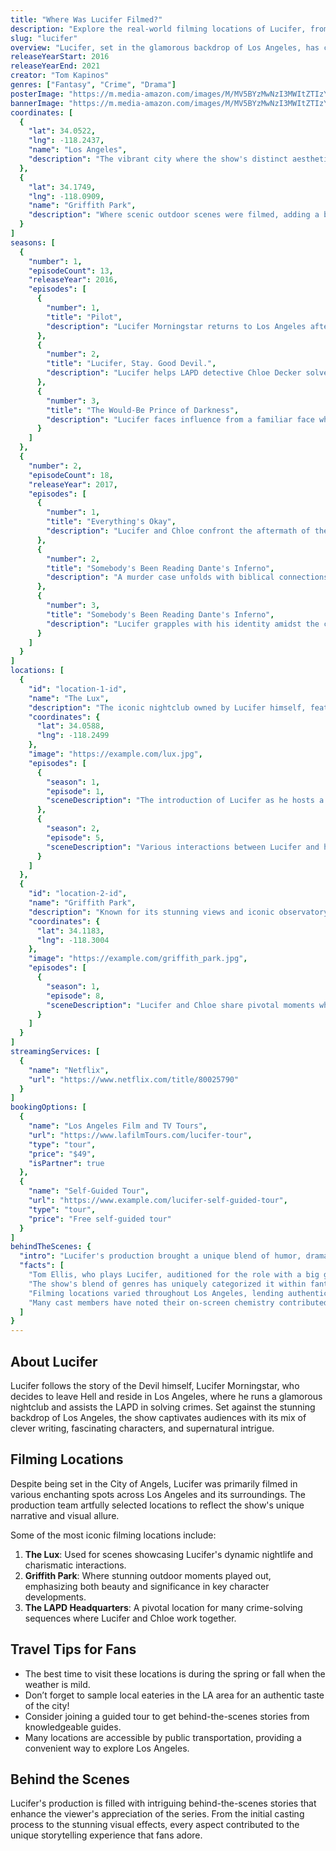 ```yaml
---
title: "Where Was Lucifer Filmed?"
description: "Explore the real-world filming locations of Lucifer, from the City of Angels to the iconic spots that brought the show to life."
slug: "lucifer"
overview: "Lucifer, set in the glamorous backdrop of Los Angeles, has captivated audiences with its blend of crime-solving, supernatural elements, and witty humor. Despite being set in the bustling city, the series was primarily filmed in various captivating locations across Southern California."
releaseYearStart: 2016
releaseYearEnd: 2021
creator: "Tom Kapinos"
genres: ["Fantasy", "Crime", "Drama"]
posterImage: "https://m.media-amazon.com/images/M/MV5BYzMwNzI3MWItZTIzYi00YjkxLThhOWQtYmUwYjg4NWM0ZWI1XkEyXkFqcGc@._V1_SX300.jpg"
bannerImage: "https://m.media-amazon.com/images/M/MV5BYzMwNzI3MWItZTIzYi00YjkxLThhOWQtYmUwYjg4NWM0ZWI1XkEyXkFqcGc@._V1_SX300.jpg"
coordinates: [
  { 
    "lat": 34.0522, 
    "lng": -118.2437, 
    "name": "Los Angeles",
    "description": "The vibrant city where the show's distinct aesthetic comes to life."
  },
  { 
    "lat": 34.1749, 
    "lng": -118.0909, 
    "name": "Griffith Park",
    "description": "Where scenic outdoor scenes were filmed, adding a backdrop of natural beauty."
  }
]
seasons: [
  {
    "number": 1,
    "episodeCount": 13,
    "releaseYear": 2016,
    "episodes": [
      {
        "number": 1,
        "title": "Pilot",
        "description": "Lucifer Morningstar returns to Los Angeles after abandoning his throne in Hell."
      },
      {
        "number": 2,
        "title": "Lucifer, Stay. Good Devil.",
        "description": "Lucifer helps LAPD detective Chloe Decker solve a murder case."
      },
      {
        "number": 3,
        "title": "The Would-Be Prince of Darkness",
        "description": "Lucifer faces influence from a familiar face while solving a case."
      }
    ]
  },
  {
    "number": 2,
    "episodeCount": 18,
    "releaseYear": 2017,
    "episodes": [
      {
        "number": 1,
        "title": "Everything's Okay",
        "description": "Lucifer and Chloe confront the aftermath of the season one finale."
      },
      {
        "number": 2,
        "title": "Somebody's Been Reading Dante's Inferno",
        "description": "A murder case unfolds with biblical connections."
      },
      {
        "number": 3,
        "title": "Somebody's Been Reading Dante's Inferno",
        "description": "Lucifer grapples with his identity amidst the chaos."
      }
    ]
  }
]
locations: [
  {
    "id": "location-1-id",
    "name": "The Lux",
    "description": "The iconic nightclub owned by Lucifer himself, featuring lavish interiors that bring the nightlife of LA to the screen.",
    "coordinates": {
      "lat": 34.0588,
      "lng": -118.2499
    },
    "image": "https://example.com/lux.jpg",
    "episodes": [
      {
        "season": 1,
        "episode": 1,
        "sceneDescription": "The introduction of Lucifer as he hosts a party at his nightclub."
      },
      {
        "season": 2,
        "episode": 5,
        "sceneDescription": "Various interactions between Lucifer and his patrons."
      }
    ]
  },
  {
    "id": "location-2-id",
    "name": "Griffith Park",
    "description": "Known for its stunning views and iconic observatory, this location showcased beautiful outdoor scenes throughout the series.",
    "coordinates": {
      "lat": 34.1183,
      "lng": -118.3004
    },
    "image": "https://example.com/griffith_park.jpg",
    "episodes": [
      {
        "season": 1,
        "episode": 8,
        "sceneDescription": "Lucifer and Chloe share pivotal moments while overlooking the city."
      }
    ]
  }
]
streamingServices: [
  {
    "name": "Netflix",
    "url": "https://www.netflix.com/title/80025790"
  }
]
bookingOptions: [
  {
    "name": "Los Angeles Film and TV Tours",
    "url": "https://www.lafilmTours.com/lucifer-tour",
    "type": "tour",
    "price": "$49",
    "isPartner": true
  },
  {
    "name": "Self-Guided Tour",
    "url": "https://www.example.com/lucifer-self-guided-tour",
    "type": "tour",
    "price": "Free self-guided tour"
  }
]
behindTheScenes: {
  "intro": "Lucifer's production brought a unique blend of humor, drama, and supernatural elements, crafted with meticulous attention to detail.",
  "facts": [
    "Tom Ellis, who plays Lucifer, auditioned for the role with a big grin and charm that aligned perfectly with the character's persona.",
    "The show's blend of genres has uniquely categorized it within fantasy and crime drama.",
    "Filming locations varied throughout Los Angeles, lending authenticity to the show's urban vibe.",
    "Many cast members have noted their on-screen chemistry contributed to the show's long-lasting popularity."
  ]
}
---
```


## About Lucifer

Lucifer follows the story of the Devil himself, Lucifer Morningstar, who decides to leave Hell and reside in Los Angeles, where he runs a glamorous nightclub and assists the LAPD in solving crimes. Set against the stunning backdrop of Los Angeles, the show captivates audiences with its mix of clever writing, fascinating characters, and supernatural intrigue.

## Filming Locations

Despite being set in the City of Angels, Lucifer was primarily filmed in various enchanting spots across Los Angeles and its surroundings. The production team artfully selected locations to reflect the show's unique narrative and visual allure.

Some of the most iconic filming locations include:

1. **The Lux**: Used for scenes showcasing Lucifer's dynamic nightlife and charismatic interactions.
2. **Griffith Park**: Where stunning outdoor moments played out, emphasizing both beauty and significance in key character developments.
3. **The LAPD Headquarters**: A pivotal location for many crime-solving sequences where Lucifer and Chloe work together.

## Travel Tips for Fans

- The best time to visit these locations is during the spring or fall when the weather is mild.
- Don’t forget to sample local eateries in the LA area for an authentic taste of the city!
- Consider joining a guided tour to get behind-the-scenes stories from knowledgeable guides.
- Many locations are accessible by public transportation, providing a convenient way to explore Los Angeles.

## Behind the Scenes

Lucifer's production is filled with intriguing behind-the-scenes stories that enhance the viewer's appreciation of the series. From the initial casting process to the stunning visual effects, every aspect contributed to the unique storytelling experience that fans adore.